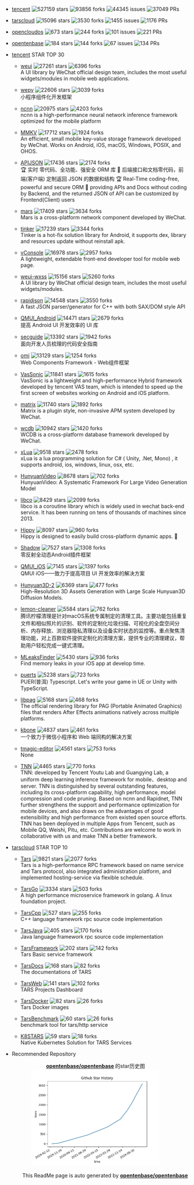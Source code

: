 
+ [tencent](https://github.com/tencent)
![527159 stars](https://img.shields.io/badge/Stars-527159-green)
![93856 forks](https://img.shields.io/badge/Forks-93856-green)
![44345 issues](https://img.shields.io/badge/Issues-44345-green)
![37049 PRs](https://img.shields.io/badge/PRs-37049-green)

+ [tarscloud](https://github.com/tarscloud)
![15096 stars](https://img.shields.io/badge/Stars-15096-green)
![3530 forks](https://img.shields.io/badge/Forks-3530-green)
![1455 issues](https://img.shields.io/badge/Issues-1455-green)
![1176 PRs](https://img.shields.io/badge/PRs-1176-green)

+ [opencloudos](https://github.com/opencloudos)
![673 stars](https://img.shields.io/badge/Stars-673-green)
![244 forks](https://img.shields.io/badge/Forks-244-green)
![101 issues](https://img.shields.io/badge/Issues-101-green)
![221 PRs](https://img.shields.io/badge/PRs-221-green)

+ [opentenbase](https://github.com/opentenbase)
![184 stars](https://img.shields.io/badge/Stars-184-green)
![144 forks](https://img.shields.io/badge/Forks-144-green)
![67 issues](https://img.shields.io/badge/Issues-67-green)
![134 PRs](https://img.shields.io/badge/PRs-134-green)



+ [tencent](https://github.com/tencent) STAR TOP 30
    
    + [weui](https://github.com/tencent/weui) 
    ![27261 stars](https://img.shields.io/badge/Stars-27261-green)
    ![6396 forks](https://img.shields.io/badge/Forks-6396-green)  
    A UI library by WeChat official design team, includes the most useful widgets/modules in mobile web applications.
    
    + [wepy](https://github.com/tencent/wepy) 
    ![22606 stars](https://img.shields.io/badge/Stars-22606-green)
    ![3039 forks](https://img.shields.io/badge/Forks-3039-green)  
    小程序组件化开发框架
    
    + [ncnn](https://github.com/tencent/ncnn) 
    ![20975 stars](https://img.shields.io/badge/Stars-20975-green)
    ![4203 forks](https://img.shields.io/badge/Forks-4203-green)  
    ncnn is a high-performance neural network inference framework optimized for the mobile platform
    
    + [MMKV](https://github.com/tencent/MMKV) 
    ![17712 stars](https://img.shields.io/badge/Stars-17712-green)
    ![1924 forks](https://img.shields.io/badge/Forks-1924-green)  
    An efficient, small mobile key-value storage framework developed by WeChat. Works on Android, iOS, macOS, Windows, POSIX, and OHOS.
    
    + [APIJSON](https://github.com/tencent/APIJSON) 
    ![17436 stars](https://img.shields.io/badge/Stars-17436-green)
    ![2174 forks](https://img.shields.io/badge/Forks-2174-green)  
    🏆 实时 零代码、全功能、强安全 ORM 库 🚀 后端接口和文档零代码，前端(客户端) 定制返回 JSON 的数据和结构 🏆 Real-Time coding-free, powerful and secure ORM 🚀  providing APIs and Docs without coding by Backend, and the returned JSON of API can be customized by Frontend(Client) users
    
    + [mars](https://github.com/tencent/mars) 
    ![17409 stars](https://img.shields.io/badge/Stars-17409-green)
    ![3634 forks](https://img.shields.io/badge/Forks-3634-green)  
    Mars is a cross-platform network component  developed by WeChat.
    
    + [tinker](https://github.com/tencent/tinker) 
    ![17239 stars](https://img.shields.io/badge/Stars-17239-green)
    ![3344 forks](https://img.shields.io/badge/Forks-3344-green)  
    Tinker is a hot-fix solution library for Android, it supports dex, library and resources update without reinstall apk.
    
    + [vConsole](https://github.com/tencent/vConsole) 
    ![16978 stars](https://img.shields.io/badge/Stars-16978-green)
    ![2957 forks](https://img.shields.io/badge/Forks-2957-green)  
    A lightweight, extendable front-end developer tool for mobile web page.
    
    + [weui-wxss](https://github.com/tencent/weui-wxss) 
    ![15156 stars](https://img.shields.io/badge/Stars-15156-green)
    ![5260 forks](https://img.shields.io/badge/Forks-5260-green)  
    A UI library by WeChat official design team, includes the most useful widgets/modules.
    
    + [rapidjson](https://github.com/tencent/rapidjson) 
    ![14548 stars](https://img.shields.io/badge/Stars-14548-green)
    ![3550 forks](https://img.shields.io/badge/Forks-3550-green)  
    A fast JSON parser/generator for C++ with both SAX/DOM style API
    
    + [QMUI_Android](https://github.com/tencent/QMUI_Android) 
    ![14471 stars](https://img.shields.io/badge/Stars-14471-green)
    ![2679 forks](https://img.shields.io/badge/Forks-2679-green)  
    提高 Android UI 开发效率的 UI 库
    
    + [secguide](https://github.com/tencent/secguide) 
    ![13392 stars](https://img.shields.io/badge/Stars-13392-green)
    ![1942 forks](https://img.shields.io/badge/Forks-1942-green)  
    面向开发人员梳理的代码安全指南
    
    + [omi](https://github.com/tencent/omi) 
    ![13129 stars](https://img.shields.io/badge/Stars-13129-green)
    ![1254 forks](https://img.shields.io/badge/Forks-1254-green)  
    Web Components Framework - Web组件框架
    
    + [VasSonic](https://github.com/tencent/VasSonic) 
    ![11841 stars](https://img.shields.io/badge/Stars-11841-green)
    ![1615 forks](https://img.shields.io/badge/Forks-1615-green)  
    VasSonic is a lightweight and high-performance Hybrid framework developed by tencent VAS team, which is intended to speed up the first screen of websites working on Android and iOS platform. 
    
    + [matrix](https://github.com/tencent/matrix) 
    ![11740 stars](https://img.shields.io/badge/Stars-11740-green)
    ![1892 forks](https://img.shields.io/badge/Forks-1892-green)  
    Matrix is a plugin style, non-invasive APM system developed by WeChat.
    
    + [wcdb](https://github.com/tencent/wcdb) 
    ![10942 stars](https://img.shields.io/badge/Stars-10942-green)
    ![1420 forks](https://img.shields.io/badge/Forks-1420-green)  
    WCDB is a cross-platform database framework developed by WeChat.
    
    + [xLua](https://github.com/tencent/xLua) 
    ![9518 stars](https://img.shields.io/badge/Stars-9518-green)
    ![2478 forks](https://img.shields.io/badge/Forks-2478-green)  
    xLua is a lua programming solution for  C# ( Unity, .Net, Mono) , it supports android, ios, windows, linux, osx, etc.
    
    + [HunyuanVideo](https://github.com/tencent/HunyuanVideo) 
    ![8678 stars](https://img.shields.io/badge/Stars-8678-green)
    ![702 forks](https://img.shields.io/badge/Forks-702-green)  
    HunyuanVideo: A Systematic Framework For Large Video Generation Model
    
    + [libco](https://github.com/tencent/libco) 
    ![8429 stars](https://img.shields.io/badge/Stars-8429-green)
    ![2099 forks](https://img.shields.io/badge/Forks-2099-green)  
    libco is a coroutine library which is widely used in wechat  back-end service. It has been running on tens of thousands of machines since 2013.
    
    + [Hippy](https://github.com/tencent/Hippy) 
    ![8097 stars](https://img.shields.io/badge/Stars-8097-green)
    ![960 forks](https://img.shields.io/badge/Forks-960-green)  
    Hippy is designed to easily build cross-platform dynamic apps. 👏
    
    + [Shadow](https://github.com/tencent/Shadow) 
    ![7527 stars](https://img.shields.io/badge/Stars-7527-green)
    ![1308 forks](https://img.shields.io/badge/Forks-1308-green)  
    零反射全动态Android插件框架
    
    + [QMUI_iOS](https://github.com/tencent/QMUI_iOS) 
    ![7145 stars](https://img.shields.io/badge/Stars-7145-green)
    ![1397 forks](https://img.shields.io/badge/Forks-1397-green)  
    QMUI iOS——致力于提高项目 UI 开发效率的解决方案
    
    + [Hunyuan3D-2](https://github.com/tencent/Hunyuan3D-2) 
    ![6369 stars](https://img.shields.io/badge/Stars-6369-green)
    ![477 forks](https://img.shields.io/badge/Forks-477-green)  
    High-Resolution 3D Assets Generation with Large Scale Hunyuan3D Diffusion Models.
    
    + [lemon-cleaner](https://github.com/tencent/lemon-cleaner) 
    ![5584 stars](https://img.shields.io/badge/Stars-5584-green)
    ![762 forks](https://img.shields.io/badge/Forks-762-green)  
    腾讯柠檬清理是针对macOS系统专属制定的清理工具。主要功能包括重复文件和相似照片的识别、软件的定制化垃圾扫描、可视化的全盘空间分析、内存释放、浏览器隐私清理以及设备实时状态的监控等。重点聚焦清理功能，对上百款软件提供定制化的清理方案，提供专业的清理建议，帮助用户轻松完成一键式清理。
    
    + [MLeaksFinder](https://github.com/tencent/MLeaksFinder) 
    ![5430 stars](https://img.shields.io/badge/Stars-5430-green)
    ![936 forks](https://img.shields.io/badge/Forks-936-green)  
    Find memory leaks in your iOS app at develop time.
    
    + [puerts](https://github.com/tencent/puerts) 
    ![5238 stars](https://img.shields.io/badge/Stars-5238-green)
    ![723 forks](https://img.shields.io/badge/Forks-723-green)  
    PUER(普洱) Typescript. Let's write your game in UE or Unity with TypeScript.
    
    + [libpag](https://github.com/tencent/libpag) 
    ![5168 stars](https://img.shields.io/badge/Stars-5168-green)
    ![468 forks](https://img.shields.io/badge/Forks-468-green)  
    The official rendering library for PAG (Portable Animated Graphics) files that renders After Effects animations natively across multiple platforms.
    
    + [kbone](https://github.com/tencent/kbone) 
    ![4837 stars](https://img.shields.io/badge/Stars-4837-green)
    ![461 forks](https://img.shields.io/badge/Forks-461-green)  
    一个致力于微信小程序和 Web 端同构的解决方案
    
    + [tmagic-editor](https://github.com/tencent/tmagic-editor) 
    ![4561 stars](https://img.shields.io/badge/Stars-4561-green)
    ![753 forks](https://img.shields.io/badge/Forks-753-green)  
    None
    
    + [TNN](https://github.com/tencent/TNN) 
    ![4465 stars](https://img.shields.io/badge/Stars-4465-green)
    ![770 forks](https://img.shields.io/badge/Forks-770-green)  
    TNN: developed by Tencent Youtu Lab and Guangying Lab, a uniform deep learning inference framework for mobile、desktop and server. TNN is distinguished by several outstanding features, including its cross-platform capability, high performance, model compression and code pruning. Based on ncnn and Rapidnet, TNN further strengthens the support and performance optimization for mobile devices, and also draws on the advantages of good extensibility and high performance from existed open source efforts. TNN has been deployed in multiple Apps from Tencent, such as Mobile QQ, Weishi, Pitu, etc. Contributions are welcome to work in collaborative with us and make TNN a better framework. 
    

+ [tarscloud](https://github.com/tarscloud) STAR TOP 10
    
    + [Tars](https://github.com/tarscloud/Tars) 
    ![9821 stars](https://img.shields.io/badge/Stars-9821-green)
    ![2077 forks](https://img.shields.io/badge/Forks-2077-green)  
    Tars is a high-performance RPC framework based on name service and Tars protocol, also integrated administration platform, and implemented hosting-service via flexible schedule.
    
    + [TarsGo](https://github.com/tarscloud/TarsGo) 
    ![3334 stars](https://img.shields.io/badge/Stars-3334-green)
    ![503 forks](https://img.shields.io/badge/Forks-503-green)  
    A  high performance microservice  framework  in golang. A linux foundation project.
    
    + [TarsCpp](https://github.com/tarscloud/TarsCpp) 
    ![527 stars](https://img.shields.io/badge/Stars-527-green)
    ![255 forks](https://img.shields.io/badge/Forks-255-green)  
    C++ language framework rpc source code implementation
    
    + [TarsJava](https://github.com/tarscloud/TarsJava) 
    ![405 stars](https://img.shields.io/badge/Stars-405-green)
    ![170 forks](https://img.shields.io/badge/Forks-170-green)  
    Java language framework rpc source code implementation
    
    + [TarsFramework](https://github.com/tarscloud/TarsFramework) 
    ![202 stars](https://img.shields.io/badge/Stars-202-green)
    ![142 forks](https://img.shields.io/badge/Forks-142-green)  
    Tars Basic service framework
    
    + [TarsDocs](https://github.com/tarscloud/TarsDocs) 
    ![168 stars](https://img.shields.io/badge/Stars-168-green)
    ![82 forks](https://img.shields.io/badge/Forks-82-green)  
    The documentations of TARS
    
    + [TarsWeb](https://github.com/tarscloud/TarsWeb) 
    ![141 stars](https://img.shields.io/badge/Stars-141-green)
    ![102 forks](https://img.shields.io/badge/Forks-102-green)  
    TARS Projects Dashboard
    
    + [TarsDocker](https://github.com/tarscloud/TarsDocker) 
    ![82 stars](https://img.shields.io/badge/Stars-82-green)
    ![26 forks](https://img.shields.io/badge/Forks-26-green)  
    Tars Docker  images
    
    + [TarsBenchmark](https://github.com/tarscloud/TarsBenchmark) 
    ![60 stars](https://img.shields.io/badge/Stars-60-green)
    ![26 forks](https://img.shields.io/badge/Forks-26-green)  
    benchmark tool for tars/http service
    
    + [K8STARS](https://github.com/tarscloud/K8STARS) 
    ![59 stars](https://img.shields.io/badge/Stars-59-green)
    ![18 forks](https://img.shields.io/badge/Forks-18-green)  
    Native Kubernetes  Solution for TARS Services
    


+ Recommended Repository  
<p align="center">
      <strong>
        <a href="https://github.com/opentenbase/opentenbase" target="_blank">opentenbase/opentenbase</a>
      </strong>  的star历史图
  <br>
  <img src="https://raw.githubusercontent.com/ButterAndButterfly/GithubTools/master/data/stars_history.jpg" width="350px"></img>    
</p>

<p align="right">
      This ReadMe page is auto generated by 
      <strong>
        <a href="https://github.com/opentenbase/opentenbase" target="_blank">opentenbase/opentenbase</a><br>
      </strong>   
</p>